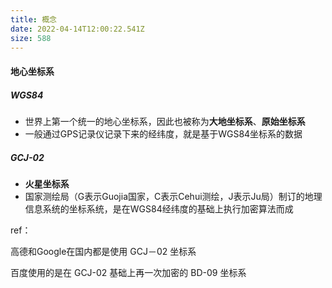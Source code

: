 ```yaml
---
title: 概念
date: 2022-04-14T12:00:22.541Z
size: 588
---
```

#### 地心坐标系

##### WGS84

- 世界上第一个统一的地心坐标系，因此也被称为**大地坐标系**、**原始坐标系**
- 一般通过GPS记录仪记录下来的经纬度，就是基于WGS84坐标系的数据

##### GCJ-02

- **火星坐标系**
- 国家测绘局（G表示Guojia国家，C表示Cehui测绘，J表示Ju局）制订的地理信息系统的坐标系统，是在WGS84经纬度的基础上执行加密算法而成



ref：

高德和Google在国内都是使用 GCJ－02 坐标系

百度使用的是在 GCJ-02 基础上再一次加密的 BD-09 坐标系

